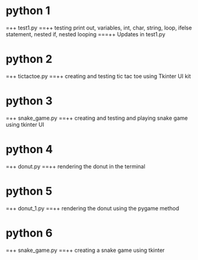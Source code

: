 # python 1 
=++ test1.py
==++ testing print out, variables, int, char, string, loop, ifelse statement, nested if, nested looping
===++ Updates in test1.py

# python 2
=++ tictactoe.py 
==++ creating and testing tic tac toe using Tkinter UI kit

# python 3
=++ snake_game.py
==++ creating and testing and playing snake game using tkinter UI

# python 4
=++ donut.py
==++ rendering the donut in the terminal

# python 5 
=++ donut_1.py
==++ rendering the donut using the pygame method

# python 6 
=++ snake_game.py
==++ creating a snake game using tkinter


